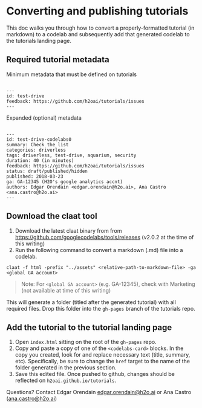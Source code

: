 # Converting and publishing tutorials

This doc walks you through how to convert a properly-formatted tutorial (in markdown) to a codelab and subsequently add that generated codelab to the tutorials landing page.

## Required tutorial metadata

Minimum metadata that must be defined on tutorials
```

---
id: test-drive
feedback: https://github.com/h2oai/tutorials/issues
---
```

Expanded (optional) metadata
```

---
id: test-drive-codelabs0
summary: Check the list
categories: driverless
tags: driverless, test-drive, aquarium, security
duration: 40 (in minutes)
feedback: https://github.com/h2oai/tutorials/issues
status: draft/published/hidden
published: 2018-03-23
ga: GA-12345 (H2O's google analytics accnt)
authors: Edgar Orendain <edgar.orendain@h2o.ai>, Ana Castro <ana.castro@h2o.ai>
---
```


## Download the claat tool
1. Download the latest claat binary from from https://github.com/googlecodelabs/tools/releases (v2.0.2 at the time of this writing)
2. Run the following command to convert a markdown (.md) file into a codelab.
```
claat -f html -prefix "../assets" <relative-path-to-markdown-file> -ga <global GA account>
```

> Note: For `<global GA account>` (e.g. GA-12345), check with Marketing (not available at time of this writing)

This will generate a folder (titled after the generated tutorial) with all required files.  Drop this folder into the `gh-pages` branch of the tutorials repo.


## Add the tutorial to the tutorial landing page

1. Open `index.html` sitting on the root of the `gh-pages` repo.
2. Copy and paste a copy of one of the `<codelabs-card>` blocks. In the copy you created, look for and replace necessary text (title, summary, etc).  Specifically, be sure to change the `href` target to the name of the folder generated in the previous section.
3. Save this edited file.  Once pushed to github, changes should be reflected on `h2oai.github.io/tutorials`.


Questions? Contact Edgar Orendain <edgar.orendain@h2o.ai> or Ana Castro (ana.castro@h2o.ai)
